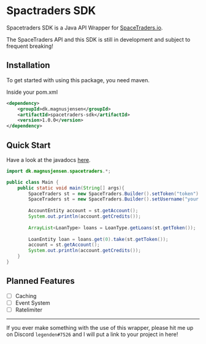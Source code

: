 # Spactraders SDK

Spacetraders SDK is a Java API Wrapper for [SpaceTraders.io](https://spacetraders.io).

The SpaceTraders API and this SDK is still in development and subject to frequent breaking!

## Installation
To get started with using this package, you need maven.

Inside your pom.xml
```xml
<dependency>
    <groupId>dk.magnusjensen</groupId>
    <artifactId>spacetraders-sdk</artifactId>
    <version>1.0.0</version>
</dependency>
```

## Quick Start
Have a look at the javadocs [here](https://magnushjensen.github.io/docs/spacetraders-sdk-snapshot/index.html).
```java
import dk.magnusjensen.spacetraders.*;

public class Main {
    public static void main(String[] args){
        SpaceTraders st = new SpaceTraders.Builder().setToken("token").build(); // To login to account
        SpaceTraders st = new SpaceTraders.Builder().setUsername("your preferred username").build(); // To get a new account.
        
        AccountEntity account = st.getAccount();
        System.out.println(account.getCredits());
        
        ArrayList<LoanType> loans = LoanType.getLoans(st.getToken());
        
        LoanEntity loan = loans.get(0).take(st.getToken());
        account = st.getAccount();
        System.out.println(account.getCredits());
    }
}

```

## Planned Features
- [ ] Caching
- [ ] Event System
- [ ] Ratelimiter

---
If you ever make something with the use of this wrapper, please hit me up on Discord `legenden#7526` and I will put a link to your project in here!


